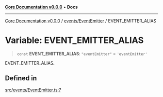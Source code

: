 [**Core Documentation v0.0.0**](../../../README.md) • **Docs**

***

[Core Documentation v0.0.0](../../../modules.md) / [events/EventEmitter](../README.md) / EVENT\_EMITTER\_ALIAS

# Variable: EVENT\_EMITTER\_ALIAS

> `const` **EVENT\_EMITTER\_ALIAS**: `"eventEmitter"` = `'eventEmitter'`

EVENT_EMITTER_ALIAS.

## Defined in

[src/events/EventEmitter.ts:7](https://github.com/stonemjs/core/blob/65be5a9387baf469de681455799e33a2688aa3c9/src/events/EventEmitter.ts#L7)
